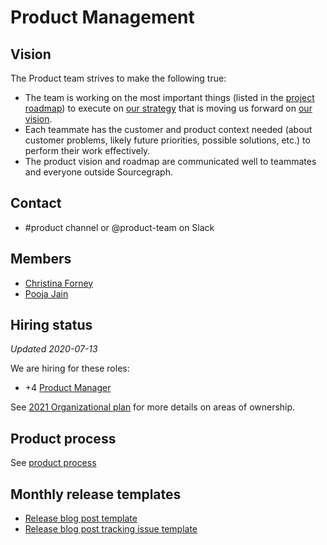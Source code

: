 # Product Management

## Vision

The Product team strives to make the following true:

- The team is working on the most important things (listed in the [project roadmap](../roadmap.md)) to execute on [our strategy](../../../direction/index.md) that is moving us forward on [our vision](../../../company/strategy.md).
- Each teammate has the customer and product context needed (about customer problems, likely future priorities, possible solutions, etc.) to perform their work effectively.
- The product vision and roadmap are communicated well to teammates and everyone outside Sourcegraph.

## Contact

- #product channel or @product-team on Slack

## Members

- [Christina Forney](../../../company/team/index.md#christina-forney-she-her)
- [Pooja Jain](../../../company/team/index.md#pooja-jain-she-her)
  
## Hiring status

_Updated 2020-07-13_

We are hiring for these roles:

- +4 [Product Manager](https://github.com/sourcegraph/careers/blob/master/job-descriptions/product-manager.md)

See [2021 Organizational plan](../../engineering/2021_org.md) for more details on areas of ownership.

## Product process

See [product process](product_process.md)

## Monthly release templates

- [Release blog post template](./release_blog_post_template.md)
- [Release blog post tracking issue template](./release_issue_template.md)
